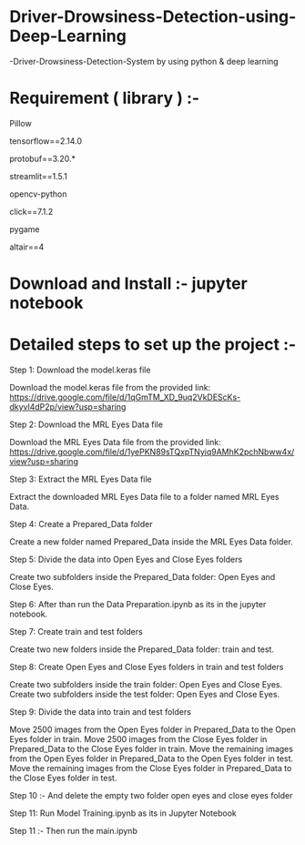 # Driver-Drowsiness-Detection-using-Deep-Learning
-Driver-Drowsiness-Detection-System by using python &amp; deep learning

# Requirement ( library ) :-

Pillow

tensorflow==2.14.0

protobuf==3.20.*

streamlit==1.5.1

opencv-python

click==7.1.2 

pygame

altair==4
 
# Download and Install :- jupyter notebook 

# Detailed steps to set up the project :-

Step 1: Download the model.keras file

Download the model.keras file from the provided link: https://drive.google.com/file/d/1qGmTM_XD_9uq2VkDEScKs-dkyvl4dP2p/view?usp=sharing

Step 2: Download the MRL Eyes Data file

Download the MRL Eyes Data file from the provided link: https://drive.google.com/file/d/1yePKN89sTQxpTNyiq9AMhK2pchNbww4x/view?usp=sharing

Step 3: Extract the MRL Eyes Data file

Extract the downloaded MRL Eyes Data file to a folder named MRL Eyes Data.

Step 4: Create a Prepared_Data folder

Create a new folder named Prepared_Data inside the MRL Eyes Data folder.

Step 5: Divide the data into Open Eyes and Close Eyes folders

Create two subfolders inside the Prepared_Data folder: Open Eyes and Close Eyes.

Step 6: After than run the Data Preparation.ipynb as its in the jupyter notebook.

Step 7: Create train and test folders

Create two new folders inside the Prepared_Data folder: train and test.

Step 8: Create Open Eyes and Close Eyes folders in train and test folders

Create two subfolders inside the train folder: Open Eyes and Close Eyes. Create two subfolders inside the test folder: Open Eyes and Close Eyes.

Step 9: Divide the data into train and test folders

Move 2500 images from the Open Eyes folder in Prepared_Data to the Open Eyes folder in train. Move 2500 images from the Close Eyes folder in Prepared_Data to the Close Eyes folder in train. Move the remaining images from the Open Eyes folder in Prepared_Data to the Open Eyes folder in test. Move the remaining images from the Close Eyes folder in Prepared_Data to the Close Eyes folder in test.

Step 10 :- And delete the empty two folder open eyes and close eyes folder

Step 11: Run Model Training.ipynb as its in Jupyter Notebook

Step 11 :- Then run the main.ipynb




